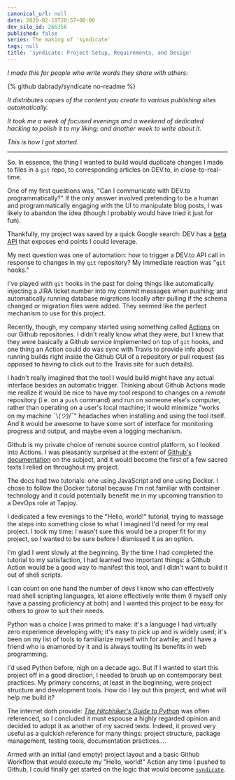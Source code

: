 ```yaml
---
canonical_url: null
date: 2020-02-18T20:57+00:00
dev_silo_id: 266356
published: false
series: The making of 'syndicate'
tags: null
title: 'syndicate: Project Setup, Requirements, and Design'
---
```


_I made this for people who write words they share with others:_

{% github dabrady/syndicate no-readme %}

_It distributes copies of the content you create to various publishing sites automatically._

_It took me a week of focused evenings and a weekend of dedicated hacking to polish it to my liking; and another week to write about it._

_This is how I got started._

---

So. In essence, the thing I wanted to build would duplicate changes I made to files in a `git` repo, to corresponding articles on DEV.to, in close-to-real-time.

One of my first questions was, "Can I communicate with DEV.to programmatically?" If the only answer involved pretending to be a human and programmatically engaging with the UI to manipulate blog posts, I was likely to abandon the idea (though I probably would have tried it just for fun).

Thankfully, my project was saved by a quick Google search: DEV has a [beta API](https://docs.dev.to/api) that exposes end points I could leverage.

My next question was one of automation: how to trigger a DEV.to API call in response to changes in my `git` repository? My immediate reaction was "`git` hooks."

I've played with `git` hooks in the past for doing things like automatically injecting a JIRA ticket number into my commit messages when pushing; and automatically running database migrations locally after pulling if the schema changed or migration files were added. They seemed like the perfect mechanism to use for this project.

Recently, though, my company started using something called [Actions](https://github.com/features/actions) on our Github repositories. I didn't really know what they were, but I knew that they were basically a Github service implemented on top of `git` hooks, and one thing an Action could do was sync with Travis to provide info about running builds right inside the Github GUI of a repository or pull request (as opposed to having to click out to the Travis site for such details).

I hadn't really imagined that the tool I would build might have any actual interface besides an automatic trigger. Thinking about Github Actions made me realize it would be nice to have my tool respond to changes on a _remote_ repository (i.e. on a `push` command) and run on someone else's computer, rather than operating on a user's local machine; it would minimize "works on my machine ¯\\_(ツ)_/¯" headaches when installing and using the tool itself. And it would be awesome to have some sort of interface for monitoring progress and output, and maybe even a logging mechanism.

Github is my private choice of remote source control platform, so I looked into Actions. I was pleasantly surprised at the extent of [Github's documentation](https://help.github.com/en/actions) on the subject, and it would become the first of a few sacred texts I relied on throughout my project.

The docs had two tutorials: one using JavaScript and one using Docker. I chose to follow the Docker tutorial because I'm not familiar with container technology and it could potentially benefit me in my upcoming transition to a DevOps role at Tapjoy.

I dedicated a few evenings to the "Hello, world!" tutorial, trying to massage the steps into something close to what I imagined I'd need for my real project. I took my time: I wasn't sure this would be a proper fit for my project, so I wanted to be sure before I dismissed it as an option.

I'm glad I went slowly at the beginning. By the time I had completed the tutorial to my satisfaction, I had learned two important things: a Github Action would be a good way to manifest this tool, and I didn't want to build it out of shell scripts.

I can count on one hand the number of devs I know who can effectively read shell scripting languages, let alone effectively write them (I myself only have a passing proficiency at both) and I wanted this project to be easy for others to grow to suit their needs.

Python was a choice I was primed to make: it's a language I had virtually zero experience developing with; it's easy to pick up and is widely used; it's been on my list of tools to familiarize myself with for awhile; and I have a friend who is enamored by it and is always touting its benefits in web programming.

I'd used Python before, nigh on a decade ago. But if I wanted to start this project off in a good direction, I needed to brush up on contemporary best practices. My primary concerns, at least in the beginning, were project structure and development tools. How do I lay out this project, and what will help me build it?

The internet doth provide: [_The Hitchhiker's Guide to Python_](https://docs.python-guide.org) was often referenced, so I concluded it must espouse a highly regarded opinion and decided to adopt it as another of my sacred texts. Indeed, it proved very useful as a quickish reference for many things: project structure, package management, testing tools, documentation practices....

Armed with an initial (and empty) project layout and a basic Github Workflow that would execute my "Hello, world!" Action any time I pushed to Github, I could finally get started on the logic that would become [`syndicate`](https://github.com/dabrady/syndicate).

<!---
- The first challenge I overcame was finding a Docker image that would actually run Python; turns out the `alpine` image used in the tutorial did not have Python installed, so I needed to find one that did (python:alpine)
- Now that I could run Python, I needed to figure out how to use the DEV.to API: what Python library should I be using?
- The `requests` package was the answer, quickly found, and its documentation was the second sacred text in this project's development
- I started to familiarize myself with `requests` and the DEV API by transforming my Hello World script into something that would simply retrieve the metadata for my published posts on DEV.to (by this time, I'd written 4 or 5 and so this was a really nice sample data set)
- Once I got that working, I thought about whether I would actually need that functionality in `syndicate`: it wasn't clear at that point, because I hadn't actually done any design work for the project itself yet; I decided to spend time making this bit of logic an example for myself to follow with respect to using the DEV API and `requests` package properly (including things like error handling, input validation, request authentication, failed request handling, testing, and logging)
- This decision proved quite valuable: it gave me a concrete exercise in which I figured out how my overall application logic would flow, and learned things like how to print to the Github Workflow log; how to read information from the Github Action environment; how to use Pytest; how to authenticate my DEV API requests and parse response bodies; how to handle failed requests
- By the end of the end of that exercise, I had:
  - a Github Workflow definition that used my action and provided it with a list of platforms to publish to and the API keys required for using their APIs
  - an entrypoint for the Docker container that simply invoked my 'main' Python script with any arguments specified by the workflow
  - a 'main' Python script, which was actually a Python module called 'syndicate' which defined a single function, `elsewhere`, responsible for basic input validation, delegation to the appropriate silo adapters, and final reporting
  - a 'DEV' adapter that fetched and returned my published posts from DEV.to using the API key provided by the workflow definition
  - the beginnings of a utility library with functions that handled printing to the Github Workflow log at various log levels
  - a small test suite for my 'fetch' logic
  - a fully polished and tested example of how to interact with the DEV.to API via the `requests` package
  - not to mention a much firmer grasp of using Python itself
- At this point I paused development, and spent an evening working on the requirements and tech design for the actual thing I wanted to build
- Initial requirements
  - My MVP (and possibly first release) would only support DEV.to
  - It needed to be easy to add support for publishing to new platforms
  - Given a Markdown file, it needed to be able to create a draft on DEV.to with its contents
  - Given a (presumably changed) Markdown file previously syndicated to DEV.to, it needed to be able to replace the syndicated copy with the new version
  - Given a commit that triggered a workflow using the `syndicate` action, it needed to be able to identify and extract the contents of the added/modified files to syndicate from that commit
  - It needed to be able to identify files that had been syndicated to a given silo previously, in order to decide whether to create a draft or push an update
- Tech design
  - inputs: list of silos and associated API keys
  - outputs: summary of the files added/modified on each silo
  - structured as mentioned previously: mechanisms for interacting with a particular silo encapsulated in their own adapter files; `syndicate.elsewhere` responsible for engaging the appropriate adapters and aggregating the output
  - syndicated files would be 'tagged' with unique identifiers provided (presumably) by the silos themselves in the draft API response; tags take the form of attributes injected into the YAML frontmatter of a Markdown file, and persisted via committing upstream
- Requirements and basic design in hand, I set to work
-->